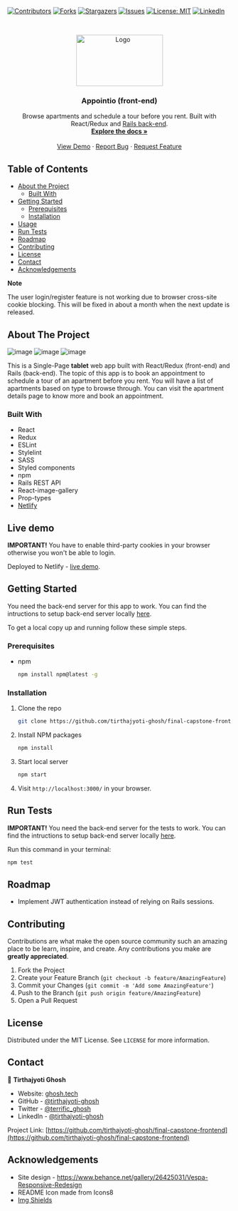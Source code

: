 <!--
*** Thanks for checking out this README Template. If you have a suggestion that would
*** make this better, please fork the repo and create a pull request or simply open
*** an issue with the tag "enhancement".
*** Thanks again! Now go create something AMAZING! :D
-->





<!-- PROJECT SHIELDS -->
<!--
*** I'm using markdown "reference style" links for readability.
*** Reference links are enclosed in brackets [ ] instead of parentheses ( ).
*** See the bottom of this document for the declaration of the reference variables
*** for contributors-url, forks-url, etc. This is an optional, concise syntax you may use.
*** https://www.markdownguide.org/basic-syntax/#reference-style-links
-->
[![Contributors][contributors-shield]][contributors-url]
[![Forks][forks-shield]][forks-url]
[![Stargazers][stars-shield]][stars-url]
[![Issues][issues-shield]][issues-url]
[![License: MIT][license-shield]][license-url]
[![LinkedIn][linkedin-shield]][linkedin-url]



<!-- PROJECT LOGO -->
<br />
<p align="center">
  <a href="https://github.com/tirthajyoti-ghosh/final-capstone-frontend">
    <img src="https://user-images.githubusercontent.com/57726348/95655344-3ae8de00-0b24-11eb-9c34-1fac11fecfcc.png" alt="Logo" width="195" height="115">
  </a>

  <h3 align="center">Appointio (front-end)</h3>

  <p align="center">
    Browse apartments and schedule a tour before you rent. Built with React/Redux and <a href="https://github.com/tirthajyoti-ghosh/Appointio-back-end">Rails back-end</a>.
    <br />
    <a href="https://github.com/tirthajyoti-ghosh/final-capstone-frontend"><strong>Explore the docs »</strong></a>
    <br />
    <br />
    <a href="https://adoring-pike-d04b95.netlify.app/">View Demo</a>
    ·
    <a href="https://github.com/tirthajyoti-ghosh/final-capstone-frontend/issues">Report Bug</a>
    ·
    <a href="https://github.com/tirthajyoti-ghosh/final-capstone-frontend/issues">Request Feature</a>
  </p>
</p>

<!-- TABLE OF CONTENTS -->
## Table of Contents

* [About the Project](#about-the-project)
  * [Built With](#built-with)
* [Getting Started](#getting-started)
  * [Prerequisites](#prerequisites)
  * [Installation](#installation)
* [Usage](#usage)
* [Run Tests](#run-tests)
* [Roadmap](#roadmap)
* [Contributing](#contributing)
* [License](#license)
* [Contact](#contact)
* [Acknowledgements](#acknowledgements)

**Note**

The user login/register feature is not working due to browser cross-site cookie blocking. This will be fixed in about a month when the next update is released.

<!-- ABOUT THE PROJECT -->
## About The Project

![image](https://user-images.githubusercontent.com/57726348/95876233-7851a380-0d90-11eb-94d4-09e22587110e.png)
![image](https://user-images.githubusercontent.com/57726348/95876496-bf3f9900-0d90-11eb-97ef-443fb3b06dfb.png)
![image](https://user-images.githubusercontent.com/57726348/95876671-edbd7400-0d90-11eb-8b7c-85d23b71729a.png)

This is a Single-Page **tablet** web app built with React/Redux (front-end) and Rails (back-end). The topic of this app is to book an appointment to schedule a tour of an apartment before you rent. You will have a list of apartments based on type to browse through. You can visit the apartment details page to know more and book an appointment.

### Built With

- React
- Redux
- ESLint
- Stylelint
- SASS
- Styled components
- npm
- Rails REST API
- React-image-gallery
- Prop-types
- [Netlify](https://adoring-pike-d04b95.netlify.app/)

## Live demo

**IMPORTANT!** You have to enable third-party cookies in your browser otherwise you won't be able to login.

Deployed to Netlify - [live demo](https://adoring-pike-d04b95.netlify.app/).

<!-- GETTING STARTED -->
## Getting Started

You need the back-end server for this app to work. You can find the intructions to setup back-end server locally [here](https://github.com/tirthajyoti-ghosh/final-capstone-backend).

To get a local copy up and running follow these simple steps.

### Prerequisites

* npm

    ```sh
    npm install npm@latest -g
    ```

### Installation

1. Clone the repo

    ```sh
    git clone https://github.com/tirthajyoti-ghosh/final-capstone-frontend.git
    ```

2. Install NPM packages

    ```sh
    npm install
    ```

3. Start local server

    ```sh
    npm start
    ```

4. Visit `http://localhost:3000/` in your browser.

## Run Tests

**IMPORTANT!** You need the back-end server for the tests to work. You can find the intructions to setup back-end server locally [here](https://github.com/tirthajyoti-ghosh/final-capstone-backend).

Run this command in your terminal:
```sh
npm test
```
<!-- ROADMAP -->
## Roadmap

- Implement JWT authentication instead of relying on Rails sessions.

<!-- CONTRIBUTING -->
## Contributing

Contributions are what make the open source community such an amazing place to be learn, inspire, and create. Any contributions you make are **greatly appreciated**.

1. Fork the Project
2. Create your Feature Branch (`git checkout -b feature/AmazingFeature`)
3. Commit your Changes (`git commit -m 'Add some AmazingFeature'`)
4. Push to the Branch (`git push origin feature/AmazingFeature`)
5. Open a Pull Request

<!-- LICENSE -->
## License

Distributed under the MIT License. See `LICENSE` for more information.

<!-- CONTACT -->
## Contact

👤 **Tirthajyoti Ghosh**

- Website: [ghosh.tech](https://ghosh.tech/)
- GitHub - [@tirthajyoti-ghosh](https://github.com/tirthajyoti-ghosh)
- Twitter - [@terrific_ghosh](https://twitter.com/terrific_ghosh)
- LinkedIn - [@tirthajyoti-ghosh](https://www.linkedin.com/in/tirthajyoti-ghosh/)

Project Link: [https://github.com/tirthajyoti-ghosh/final-capstone-frontend](https://github.com/tirthajyoti-ghosh/final-capstone-frontend)

<!-- ACKNOWLEDGEMENTS -->
## Acknowledgements

* Site design - https://www.behance.net/gallery/26425031/Vespa-Responsive-Redesign
* README Icon made from Icons8
* [Img Shields](https://shields.io)

<!-- MARKDOWN LINKS & IMAGES -->
<!-- https://www.markdownguide.org/basic-syntax/#reference-style-links -->
[contributors-shield]: https://img.shields.io/github/contributors/tirthajyoti-ghosh/final-capstone-frontend.svg?style=flat-square
[contributors-url]: https://github.com/tirthajyoti-ghosh/final-capstone-frontend/graphs/contributors
[forks-shield]: https://img.shields.io/github/forks/tirthajyoti-ghosh/final-capstone-frontend.svg?style=flat-square
[forks-url]: https://github.com/tirthajyoti-ghosh/final-capstone-frontend/network/members
[stars-shield]: https://img.shields.io/github/stars/tirthajyoti-ghosh/final-capstone-frontend.svg?style=flat-square
[stars-url]: https://github.com/tirthajyoti-ghosh/final-capstone-frontend/stargazers
[issues-shield]: https://img.shields.io/github/issues/tirthajyoti-ghosh/final-capstone-frontend.svg?style=flat-square
[issues-url]: https://github.com/tirthajyoti-ghosh/final-capstone-frontend/issues
[license-shield]: https://img.shields.io/badge/License-MIT-yellow.svg
[license-url]: https://github.com/tirthajyoti-ghosh/final-capstone-frontend/blob/development/LICENSE
[linkedin-shield]: https://img.shields.io/badge/-LinkedIn-black.svg?style=flat-square&logo=linkedin&colorB=555
[linkedin-url]: https://www.linkedin.com/in/tirthajyoti-ghosh/
